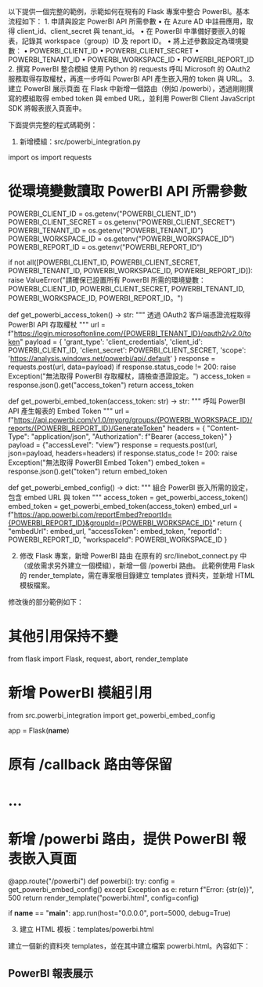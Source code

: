 以下提供一個完整的範例，示範如何在現有的 Flask 專案中整合 PowerBI。基本流程如下：
	1.	申請與設定 PowerBI API 所需參數
	•	在 Azure AD 中註冊應用，取得 client_id、client_secret 與 tenant_id。
	•	在 PowerBI 中準備好要嵌入的報表，記錄其 workspace（group）ID 及 report ID。
	•	將上述參數設定為環境變數：
	•	POWERBI_CLIENT_ID
	•	POWERBI_CLIENT_SECRET
	•	POWERBI_TENANT_ID
	•	POWERBI_WORKSPACE_ID
	•	POWERBI_REPORT_ID
	2.	撰寫 PowerBI 整合模組
使用 Python 的 requests 呼叫 Microsoft 的 OAuth2 服務取得存取權杖，再進一步呼叫 PowerBI API 產生嵌入用的 token 與 URL。
	3.	建立 PowerBI 展示頁面
在 Flask 中新增一個路由（例如 /powerbi），透過剛剛撰寫的模組取得 embed token 與 embed URL，並利用 PowerBI Client JavaScript SDK 將報表嵌入頁面中。

下面提供完整的程式碼範例：

1. 新增模組：src/powerbi_integration.py

import os
import requests

# 從環境變數讀取 PowerBI API 所需參數
POWERBI_CLIENT_ID = os.getenv("POWERBI_CLIENT_ID")
POWERBI_CLIENT_SECRET = os.getenv("POWERBI_CLIENT_SECRET")
POWERBI_TENANT_ID = os.getenv("POWERBI_TENANT_ID")
POWERBI_WORKSPACE_ID = os.getenv("POWERBI_WORKSPACE_ID")
POWERBI_REPORT_ID = os.getenv("POWERBI_REPORT_ID")

if not all([POWERBI_CLIENT_ID, POWERBI_CLIENT_SECRET, POWERBI_TENANT_ID, POWERBI_WORKSPACE_ID, POWERBI_REPORT_ID]):
    raise ValueError("請確保已設置所有 PowerBI 所需的環境變數：POWERBI_CLIENT_ID, POWERBI_CLIENT_SECRET, POWERBI_TENANT_ID, POWERBI_WORKSPACE_ID, POWERBI_REPORT_ID。")

def get_powerbi_access_token() -> str:
    """
    透過 OAuth2 客戶端憑證流程取得 PowerBI API 存取權杖
    """
    url = f"https://login.microsoftonline.com/{POWERBI_TENANT_ID}/oauth2/v2.0/token"
    payload = {
        'grant_type': 'client_credentials',
        'client_id': POWERBI_CLIENT_ID,
        'client_secret': POWERBI_CLIENT_SECRET,
        'scope': 'https://analysis.windows.net/powerbi/api/.default'
    }
    response = requests.post(url, data=payload)
    if response.status_code != 200:
        raise Exception("無法取得 PowerBI 存取權杖，請檢查憑證設定。")
    access_token = response.json().get("access_token")
    return access_token

def get_powerbi_embed_token(access_token: str) -> str:
    """
    呼叫 PowerBI API 產生報表的 Embed Token
    """
    url = f"https://api.powerbi.com/v1.0/myorg/groups/{POWERBI_WORKSPACE_ID}/reports/{POWERBI_REPORT_ID}/GenerateToken"
    headers = {
        "Content-Type": "application/json",
        "Authorization": f"Bearer {access_token}"
    }
    payload = {"accessLevel": "view"}
    response = requests.post(url, json=payload, headers=headers)
    if response.status_code != 200:
        raise Exception("無法取得 PowerBI Embed Token")
    embed_token = response.json().get("token")
    return embed_token

def get_powerbi_embed_config() -> dict:
    """
    組合 PowerBI 嵌入所需的設定，包含 embed URL 與 token
    """
    access_token = get_powerbi_access_token()
    embed_token = get_powerbi_embed_token(access_token)
    embed_url = f"https://app.powerbi.com/reportEmbed?reportId={POWERBI_REPORT_ID}&groupId={POWERBI_WORKSPACE_ID}"
    return {
        "embedUrl": embed_url,
        "accessToken": embed_token,
        "reportId": POWERBI_REPORT_ID,
        "workspaceId": POWERBI_WORKSPACE_ID
    }

2. 修改 Flask 專案，新增 PowerBI 路由
在原有的 src/linebot_connect.py 中（或依需求另外建立一個模組），新增一個 /powerbi 路由。
此範例使用 Flask 的 render_template，需在專案根目錄建立 templates 資料夾，並新增 HTML 模板檔案。

修改後的部分範例如下：

# 其他引用保持不變
from flask import Flask, request, abort, render_template
# 新增 PowerBI 模組引用
from src.powerbi_integration import get_powerbi_embed_config

app = Flask(__name__)

# 原有 /callback 路由等保留
# ...

# 新增 /powerbi 路由，提供 PowerBI 報表嵌入頁面
@app.route("/powerbi")
def powerbi():
    try:
        config = get_powerbi_embed_config()
    except Exception as e:
        return f"Error: {str(e)}", 500
    return render_template("powerbi.html", config=config)

if __name__ == "__main__":
    app.run(host="0.0.0.0", port=5000, debug=True)

3. 建立 HTML 模板：templates/powerbi.html

建立一個新的資料夾 templates，並在其中建立檔案 powerbi.html。內容如下：

<!DOCTYPE html>
<html lang="zh-Hant">
<head>
    <meta charset="UTF-8">
    <title>PowerBI 報表展示</title>
    <!-- 載入 PowerBI Client SDK -->
    <script src="https://cdn.powerbi.com/libs/powerbi-client/latest/powerbi.min.js"></script>
</head>
<body>
    <h2>PowerBI 報表展示</h2>
    <div id="reportContainer" style="height:800px;"></div>
    <script>
        // 取得後端傳入的嵌入設定
        var embedConfig = {
            type: 'report',
            tokenType: powerbi.models.TokenType.Embed,
            accessToken: "{{ config.accessToken }}",
            embedUrl: "{{ config.embedUrl }}",
            id: "{{ config.reportId }}",
            settings: {
                filterPaneEnabled: false,
                navContentPaneEnabled: true
            }
        };

        // 將報表嵌入到網頁中
        var reportContainer = document.getElementById('reportContainer');
        powerbi.embed(reportContainer, embedConfig);
    </script>
</body>
</html>

整合步驟說明：
	1.	環境變數設定
請在部署前設定以下環境變數（例如透過 .env 檔案或直接在 Shell 中設定）：
	•	POWERBI_CLIENT_ID
	•	POWERBI_CLIENT_SECRET
	•	POWERBI_TENANT_ID
	•	POWERBI_WORKSPACE_ID
	•	POWERBI_REPORT_ID
	2.	安裝相依套件
若尚未安裝 requests、Flask 等相依套件，可執行：

pip install flask requests


	3.	啟動專案
執行修改後的 Flask 專案：

python src/linebot_connect.py

確認 /powerbi 路徑能正確載入 PowerBI 報表。

此範例展示如何利用 PowerBI API 取得嵌入用 token 與 URL，並在 Flask 應用中建立報表展示頁面。根據實際需求，你可能還需要調整權限設定或加入前端更多互動功能。

以上即為將 PowerBI 整合到你現有專案中的完整實作範例。